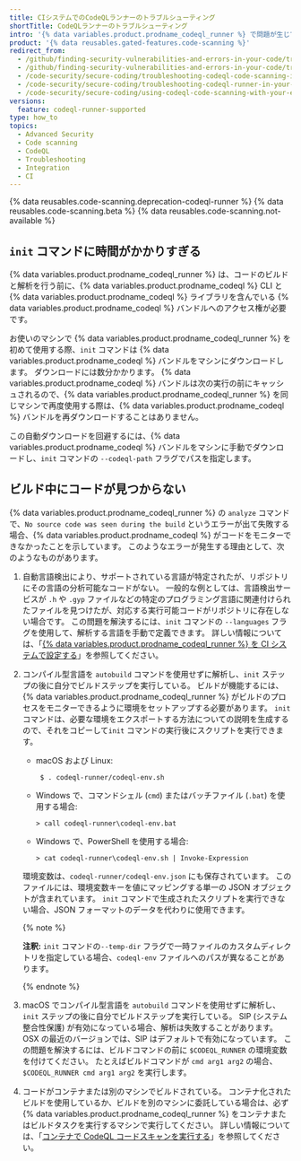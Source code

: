 ```yaml
---
title: CIシステムでのCodeQLランナーのトラブルシューティング
shortTitle: CodeQLランナーのトラブルシューティング
intro: '{% data variables.product.prodname_codeql_runner %} で問題が生じている場合、ここに掲載されているヒントを使ってトラブルを解決できます。'
product: '{% data reusables.gated-features.code-scanning %}'
redirect_from:
  - /github/finding-security-vulnerabilities-and-errors-in-your-code/troubleshooting-code-scanning-in-your-ci-system
  - /github/finding-security-vulnerabilities-and-errors-in-your-code/troubleshooting-codeql-code-scanning-in-your-ci-system
  - /code-security/secure-coding/troubleshooting-codeql-code-scanning-in-your-ci-system
  - /code-security/secure-coding/troubleshooting-codeql-runner-in-your-ci-system
  - /code-security/secure-coding/using-codeql-code-scanning-with-your-existing-ci-system/troubleshooting-codeql-runner-in-your-ci-system
versions:
  feature: codeql-runner-supported
type: how_to
topics:
  - Advanced Security
  - Code scanning
  - CodeQL
  - Troubleshooting
  - Integration
  - CI
---
```



{% data reusables.code-scanning.deprecation-codeql-runner %}
{% data reusables.code-scanning.beta %}
{% data reusables.code-scanning.not-available %}

## `init` コマンドに時間がかかりすぎる

{% data variables.product.prodname_codeql_runner %} は、コードのビルドと解析を行う前に、{% data variables.product.prodname_codeql %} CLI と {% data variables.product.prodname_codeql %} ライブラリを含んでいる {% data variables.product.prodname_codeql %} バンドルへのアクセス権が必要です。

お使いのマシンで {% data variables.product.prodname_codeql_runner %} を初めて使用する際、`init` コマンドは {% data variables.product.prodname_codeql %} バンドルをマシンにダウンロードします。 ダウンロードには数分かかります。
{% data variables.product.prodname_codeql %} バンドルは次の実行の前にキャッシュされるので、{% data variables.product.prodname_codeql_runner %} を同じマシンで再度使用する際は、{% data variables.product.prodname_codeql %} バンドルを再ダウンロードすることはありません。

この自動ダウンロードを回避するには、{% data variables.product.prodname_codeql %} バンドルをマシンに手動でダウンロードし、`init` コマンドの `--codeql-path` フラグでパスを指定します。

## ビルド中にコードが見つからない

{% data variables.product.prodname_codeql_runner %} の `analyze` コマンドで、`No source code was seen during the build` というエラーが出て失敗する場合、{% data variables.product.prodname_codeql %} がコードをモニターできなかったことを示しています。 このようなエラーが発生する理由として、次のようなものがあります。

1. 自動言語検出により、サポートされている言語が特定されたが、リポジトリにその言語の分析可能なコードがない。 一般的な例としては、言語検出サービスが `.h` や `.gyp` ファイルなどの特定のプログラミング言語に関連付けられたファイルを見つけたが、対応する実行可能コードがリポジトリに存在しない場合です。 この問題を解決するには、`init` コマンドの `--languages` フラグを使用して、解析する言語を手動で定義できます。 詳しい情報については、「[{% data variables.product.prodname_codeql_runner %} を CI システムで設定する](/code-security/secure-coding/configuring-codeql-runner-in-your-ci-system)」を参照してください。

1. コンパイル型言語を `autobuild` コマンドを使用せずに解析し、`init` ステップの後に自分でビルドステップを実行している。 ビルドが機能するには、{% data variables.product.prodname_codeql_runner %} がビルドのプロセスをモニターできるように環境をセットアップする必要があります。 `init` コマンドは、必要な環境をエクスポートする方法についての説明を生成するので、それをコピーして`init` コマンドの実行後にスクリプトを実行できます。
   - macOS および Linux:
     ```shell
      $ . codeql-runner/codeql-env.sh
     ```
   - Windows で、コマンドシェル (`cmd`) またはバッチファイル (`.bat`) を使用する場合:
     ```shell
     > call codeql-runner\codeql-env.bat
     ```
   - Windows で、PowerShell を使用する場合:
     ```shell
     > cat codeql-runner\codeql-env.sh | Invoke-Expression
     ```

   環境変数は、`codeql-runner/codeql-env.json` にも保存されています。 このファイルには、環境変数キーを値にマッピングする単一の JSON オブジェクトが含まれています。 `init` コマンドで生成されたスクリプトを実行できない場合、JSON フォーマットのデータを代わりに使用できます。

   {% note %}

   **注釈:** `init` コマンドの`--temp-dir` フラグで一時ファイルのカスタムディレクトリを指定している場合、`codeql-env` ファイルへのパスが異なることがあります。

   {% endnote %}

1. macOS でコンパイル型言語を `autobuild` コマンドを使用せずに解析し、`init` ステップの後に自分でビルドステップを実行している。 SIP (システム整合性保護) が有効になっている場合、解析は失敗することがあります。OSX の最近のバージョンでは、SIP はデフォルトで有効になっています。 この問題を解決するには、ビルドコマンドの前に `$CODEQL_RUNNER` の環境変数を付けてください。 たとえばビルドコマンドが `cmd arg1 arg2` の場合、`$CODEQL_RUNNER cmd arg1 arg2` を実行します。

1. コードがコンテナまたは別のマシンでビルドされている。 コンテナ化されたビルドを使用しているか、ビルドを別のマシンに委託している場合は、必ず {% data variables.product.prodname_codeql_runner %} をコンテナまたはビルドタスクを実行するマシンで実行してください。 詳しい情報については、「[コンテナで CodeQL コードスキャンを実行する](/code-security/secure-coding/running-codeql-code-scanning-in-a-container)」を参照してください。
